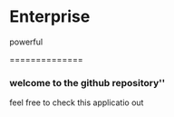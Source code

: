 Enterprise 
======================

  powerful
  
  ==============
  ### welcome to the github repository''
  
feel free to check this applicatio out

   
  